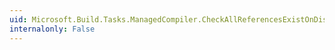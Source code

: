 ```yaml
---
uid: Microsoft.Build.Tasks.ManagedCompiler.CheckAllReferencesExistOnDisk
internalonly: False
---
```

